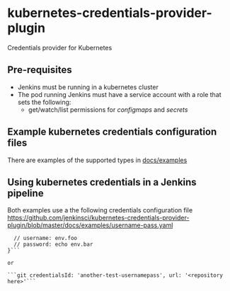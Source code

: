 # kubernetes-credentials-provider-plugin
Credentials provider for Kubernetes

## Pre-requisites

- Jenkins must be running in a kubernetes cluster
- The pod running Jenkins must have a service account with a role that sets the following:
  - get/watch/list permissions for *configmaps* and *secrets*

## Example kubernetes credentials configuration files
There are examples of the supported types in [docs/examples](docs/examples)

## Using kubernetes credentials in a Jenkins pipeline

Both examples use a the following credentials configuration file https://github.com/jenkinsci/kubernetes-credentials-provider-plugin/blob/master/docs/examples/username-pass.yaml

```withCredentials([usernamePassword(credentialsId: 'another-test-usernamepass', passwordVariable: 'bar', usernameVariable: 'foo')]) {
  // username: env.foo
  // password: echo env.bar
}```
    
or
    
```git credentialsId: 'another-test-usernamepass', url: '<repository here>'```
